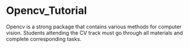 # Opencv_Tutorial
Opencv is a strong package that contains various methods for computer vision. Students attending the CV track must go through all materials and complete corresponding tasks.
